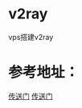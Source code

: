 # v2ray
vps搭建v2ray
# 参考地址：
[传送门](https://iyideng.com/truth/cgfw/self-built-v2ray-server-tutorial-vultr.html)
[传送门](https://iyideng.com/truth/cgfw/self-built-v2ray-server-tutorial-vultr.html)

